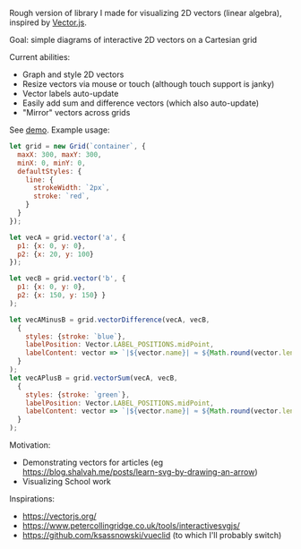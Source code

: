 Rough version of library I made for visualizing 2D vectors (linear algebra), inspired by [Vector.js](https://vectorjs.org).


Goal: simple diagrams of interactive 2D vectors on a Cartesian grid


Current abilities:
- Graph and style 2D vectors
- Resize vectors via mouse or touch (although touch support is janky)
- Vector labels auto-update
- Easily add sum and difference vectors (which also auto-update)
- "Mirror" vectors across grids

See [demo](http://shalvah.me/vex). Example usage:

```js
let grid = new Grid(`container`, {
  maxX: 300, maxY: 300,
  minX: 0, minY: 0,
  defaultStyles: {
    line: {
      strokeWidth: `2px`,
      stroke: `red`,
    }
  }
});

let vecA = grid.vector('a', {
  p1: {x: 0, y: 0}, 
  p2: {x: 20, y: 100} 
});

let vecB = grid.vector('b', {
  p1: {x: 0, y: 0}, 
  p2: {x: 150, y: 150} }
);

let vecAMinusB = grid.vectorDifference(vecA, vecB,
  {
    styles: {stroke: `blue`},
    labelPosition: Vector.LABEL_POSITIONS.midPoint,
    labelContent: vector => `|${vector.name}| ≈ ${Math.round(vector.length)}`
  }
);
let vecAPlusB = grid.vectorSum(vecA, vecB,
  {
    styles: {stroke: `green`},
    labelPosition: Vector.LABEL_POSITIONS.midPoint,
    labelContent: vector => `|${vector.name}| ≈ ${Math.round(vector.length)}`
  }
);
```

Motivation: 
- Demonstrating vectors for articles (eg https://blog.shalvah.me/posts/learn-svg-by-drawing-an-arrow)
- Visualizing School work

Inspirations:
- https://vectorjs.org/
- https://www.petercollingridge.co.uk/tools/interactivesvgjs/
- https://github.com/ksassnowski/vueclid (to which I'll probably switch)
